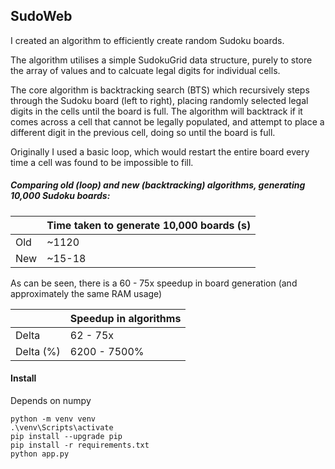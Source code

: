 ## SudoWeb

I created an algorithm to efficiently create random Sudoku boards.

The algorithm utilises a simple SudokuGrid data structure, purely to store the array of values and to calcuate legal digits for 
individual cells.

The core algorithm is backtracking search (BTS) which recursively steps through the Sudoku board (left to right), placing randomly selected legal 
digits in the cells until the board is full. The algorithm will backtrack if it comes across a cell that cannot be legally 
populated, and attempt to place a different digit in the previous cell, doing so until the board is full.

Originally I used a basic loop, which would restart the entire board every time a cell was found to be impossible to fill.

##### Comparing old (loop) and new (backtracking) algorithms, generating 10,000 Sudoku boards:

|           | Time taken to generate 10,000 boards (s) |
|-----------|------------------------------------------|
| Old       |                   ~1120                  |
| New       |                  ~15-18                  |

As can be seen, there is a 60 - 75x speedup in board generation (and approximately the same RAM usage)

|           |            Speedup in algorithms         |
|-----------|------------------------------------------|
| Delta     |                 62 - 75x                 |
| Delta (%) |               6200 - 7500%               |

#### Install

Depends on numpy

```
python -m venv venv
.\venv\Scripts\activate
pip install --upgrade pip
pip install -r requirements.txt
python app.py
```
